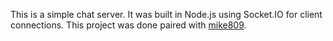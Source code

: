 This is a simple chat server. It was built in Node.js using Socket.IO for client connections. This project was done paired with [mike809](https://github.com/mike809).

